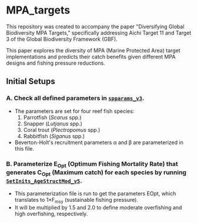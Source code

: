 # MPA_targets
This repository was created to accompany the paper "Diversifying Global Biodiversity MPA Targets," specifically addressing Aichi Target 11 and Target 3 of the Global Biodiversity Framework (GBF).

This paper explores the diversity of MPA (Marine Protected Area) target implementations and predicts their catch benefits given different MPA designs and fishing pressure reductions.

## Initial Setups
### A. Check all defined parameters in [`spparams_v3`](mains/spparams_v3.m).
- The parameters are set for four reef fish species:
    1. Parrotfish (*Scarus* spp.)
    2. Snapper (*Lutjanus* spp.)
    3. Coral trout (*Plectropomus* spp.)
    4. Rabbitfish (*Siganus* spp.)
- Beverton-Holt's recruitment parameters α and β are parameterized in this file.

### B. Parameterize E<sub>Opt</sub> (Optimum Fishing Mortality Rate) that generates C<sub>Opt</sub> (Maximum catch) for each species by running [`SetInits_AgeStructMod_v5`](mains/SetInits_AgeStructMod_v5.m).
- This parameterization file is run to get the parameters EOpt, which translates to 1×F<sub>msy</sub> (sustainable fishing pressure).
- It will be multiplied by 1.5 and 2.0 to define moderate overfishing and high overfishing, respectively.


